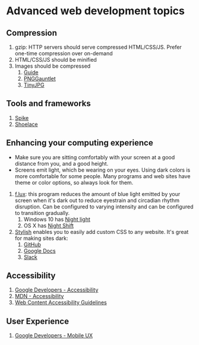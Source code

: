 # Advanced web development topics

## Compression

1. gzip: HTTP servers should serve compressed HTML/CSS/JS. Prefer one-time compression over on-demand
1. HTML/CSS/JS should be minified
1. Images should be compressed
    1. [Guide](https://images.guide/)
    1. [PNGGauntlet](https://pnggauntlet.com/)
    1. [TinyJPG](https://tinyjpg.com/)

## Tools and frameworks

1. [Spike](advanced/spike.md)
1. [Shoelace](advanced/shoelace.md)

## Enhancing your computing experience

* Make sure you are sitting comfortably with your screen at a good distance from you, and a good height.
* Screens emit light, which be wearing on your eyes. Using dark colors is more comfortable for some people. Many programs and web sites have theme or color options, so always look for them.

1. [f.lux](https://justgetflux.com/): this program reduces the amount of blue light emitted by your screen when it's dark out to reduce eyestrain and circadian rhythm disruption. Can be configured to varying intensity and can be configured to transition gradually.
    1. Windows 10 has [Night light](https://support.microsoft.com/en-us/help/4027563/windows-10-set-your-display-for-night-time)
    1. OS X has [Night Shift](https://support.apple.com/en-us/HT207513)
1. [Stylish](https://chrome.google.com/webstore/detail/stylish-custom-themes-for/fjnbnpbmkenffdnngjfgmeleoegfcffe) enables you to easily add custom CSS to any website. It's great for making sites dark:
    1. [GitHub](https://userstyles.org/styles/37035/github-dark)
    1. [Google Docs](https://userstyles.org/styles/120097/google-docs-dark-ui)
    1. [Slack](https://userstyles.org/styles/141914/slack-dark-n-flat)

## Accessibility

1. [Google Developers - Accessibility](https://developers.google.com/web/fundamentals/accessibility/)
1. [MDN - Accessibility](https://developer.mozilla.org/en-US/docs/Web/Accessibility)
1. [Web Content Accessibility Guidelines](https://24ways.org/2017/wcag-for-people-who-havent-read-them/)

## User Experience

1. [Google Developers - Mobile UX](https://developers.google.com/web/fundamentals/design-and-ux/principles/)
